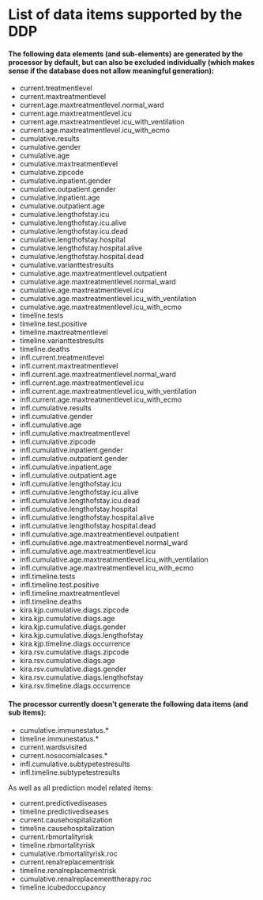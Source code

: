 # List of data items supported by the DDP

#### The following data elements (and sub-elements) are generated by the processor by default, but can also be excluded individually (which makes sense if the database does not allow meaningful generation):

- current.treatmentlevel
- current.maxtreatmentlevel
- current.age.maxtreatmentlevel.normal_ward
- current.age.maxtreatmentlevel.icu
- current.age.maxtreatmentlevel.icu_with_ventilation
- current.age.maxtreatmentlevel.icu_with_ecmo
- cumulative.results
- cumulative.gender
- cumulative.age
- cumulative.maxtreatmentlevel
- cumulative.zipcode
- cumulative.inpatient.gender
- cumulative.outpatient.gender
- cumulative.inpatient.age
- cumulative.outpatient.age
- cumulative.lengthofstay.icu
- cumulative.lengthofstay.icu.alive
- cumulative.lengthofstay.icu.dead
- cumulative.lengthofstay.hospital
- cumulative.lengthofstay.hospital.alive
- cumulative.lengthofstay.hospital.dead
- cumulative.varianttestresults
- cumulative.age.maxtreatmentlevel.outpatient
- cumulative.age.maxtreatmentlevel.normal_ward
- cumulative.age.maxtreatmentlevel.icu
- cumulative.age.maxtreatmentlevel.icu_with_ventilation
- cumulative.age.maxtreatmentlevel.icu_with_ecmo
- timeline.tests
- timeline.test.positive
- timeline.maxtreatmentlevel
- timeline.varianttestresults
- timeline.deaths
- infl.current.treatmentlevel
- infl.current.maxtreatmentlevel
- infl.current.age.maxtreatmentlevel.normal_ward
- infl.current.age.maxtreatmentlevel.icu
- infl.current.age.maxtreatmentlevel.icu_with_ventilation
- infl.current.age.maxtreatmentlevel.icu_with_ecmo
- infl.cumulative.results
- infl.cumulative.gender
- infl.cumulative.age
- infl.cumulative.maxtreatmentlevel
- infl.cumulative.zipcode
- infl.cumulative.inpatient.gender
- infl.cumulative.outpatient.gender
- infl.cumulative.inpatient.age
- infl.cumulative.outpatient.age
- infl.cumulative.lengthofstay.icu
- infl.cumulative.lengthofstay.icu.alive
- infl.cumulative.lengthofstay.icu.dead
- infl.cumulative.lengthofstay.hospital
- infl.cumulative.lengthofstay.hospital.alive
- infl.cumulative.lengthofstay.hospital.dead
- infl.cumulative.age.maxtreatmentlevel.outpatient
- infl.cumulative.age.maxtreatmentlevel.normal_ward
- infl.cumulative.age.maxtreatmentlevel.icu
- infl.cumulative.age.maxtreatmentlevel.icu_with_ventilation
- infl.cumulative.age.maxtreatmentlevel.icu_with_ecmo
- infl.timeline.tests
- infl.timeline.test.positive
- infl.timeline.maxtreatmentlevel
- infl.timeline.deaths
- kira.kjp.cumulative.diags.zipcode
- kira.kjp.cumulative.diags.age
- kira.kjp.cumulative.diags.gender
- kira.kjp.cumulative.diags.lengthofstay
- kira.kjp.timeline.diags.occurrence
- kira.rsv.cumulative.diags.zipcode
- kira.rsv.cumulative.diags.age
- kira.rsv.cumulative.diags.gender
- kira.rsv.cumulative.diags.lengthofstay
- kira.rsv.timeline.diags.occurrence

#### The processor currently doesn't generate the following data items (and sub items):

- cumulative.immunestatus.*
- timeline.immunestatus.*
- current.wardsvisited
- current.nosocomialcases.*
- infl.cumulative.subtypetestresults
- infl.timeline.subtypetestresults

As well as all prediction model related items:

- current.predictivediseases
- timeline.predictivediseases
- current.causehospitalization
- timeline.causehospitalization
- current.rbmortalityrisk
- timeline.rbmortalityrisk
- cumulative.rbmortalityrisk.roc
- current.renalreplacementrisk
- timeline.renalreplacementrisk
- cumulative.renalreplacementtherapy.roc
- timeline.icubedoccupancy

